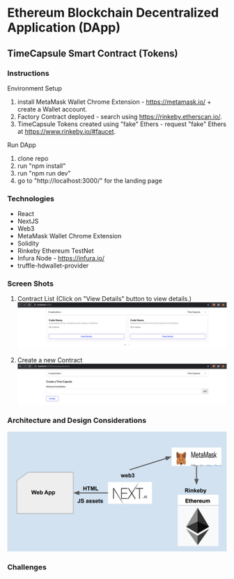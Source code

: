 # Ethereum Blockchain Decentralized Application (DApp)

## TimeCapsule Smart Contract (Tokens)

### Instructions

Environment Setup

1. install MetaMask Wallet Chrome Extension - https://metamask.io/ + create a Wallet account.
2. Factory Contract deployed - search using https://rinkeby.etherscan.io/.
3. TimeCapsule Tokens created using "fake" Ethers - request "fake" Ethers at https://www.rinkeby.io/#faucet.

Run DApp

1. clone repo
2. run "npm install"
4. run "npm run dev"
5. go to "http://localhost:3000/" for the landing page

### Technologies

- React
- NextJS
- Web3
- MetaMask Wallet Chrome Extension
- Solidity
- Rinkeby Ethereum TestNet 
- Infura Node - https://infura.io/
- truffle-hdwallet-provider

### Screen Shots

1. Contract List (Click on "View Details" button to view details.)
![alt text](./cryptoLetters.png)

2. Create a new Contract
![alt text](./createLetter.png)

### Architecture and Design Considerations

![alt text](./architecture.png)

### Challenges
